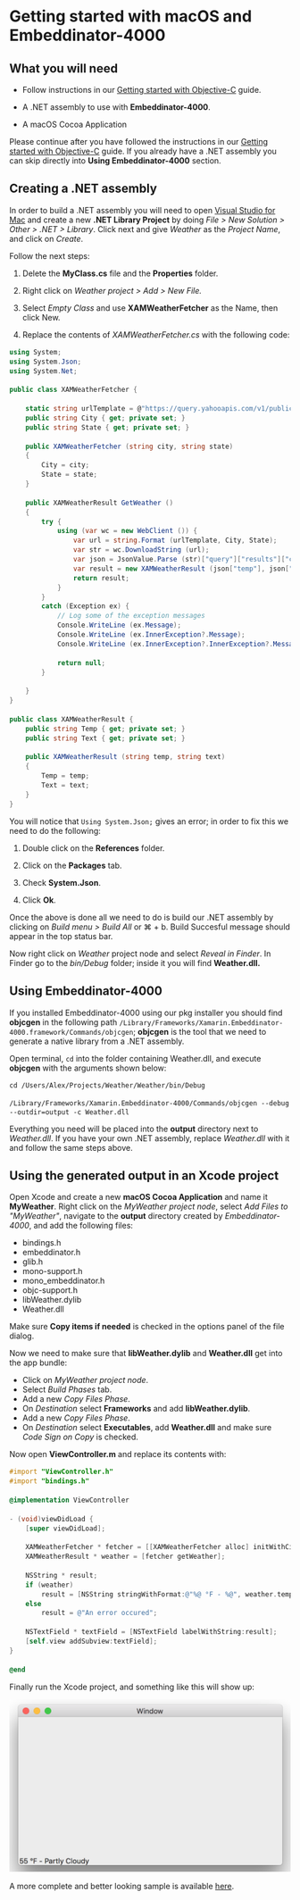 # Getting started with macOS and Embeddinator-4000

## What you will need

* Follow instructions in our [Getting started with Objective-C](getting-started-objective-c.md) guide.

* A .NET assembly to use with **Embeddinator-4000**.

* A macOS Cocoa Application

Please continue after you have followed the instructions in our [Getting started with Objective-C](getting-started-objective-c.md) guide. If you already have a .NET assembly you can skip directly into **Using Embeddinator-4000** section.

## Creating a .NET assembly

In order to build a .NET assembly you will need to open [Visual Studio for Mac](https://www.visualstudio.com/vs/visual-studio-mac/) and create a new **.NET Library Project** by doing *File > New Solution > Other > .NET > Library*. Click next and give *Weather* as the *Project Name*, and click on *Create*.

Follow the next steps:

1. Delete the **MyClass.cs** file and the **Properties** folder.

2. Right click on *Weather project > Add > New File.*

3. Select *Empty Class* and use **XAMWeatherFetcher** as the Name, then click New.

4. Replace the contents of *XAMWeatherFetcher.cs* with the following code:

```csharp
using System;
using System.Json;
using System.Net;

public class XAMWeatherFetcher {

	static string urlTemplate = @"https://query.yahooapis.com/v1/public/yql?q=select%20item.condition%20from%20weather.forecast%20where%20woeid%20in%20(select%20woeid%20from%20geo.places(1)%20where%20text%3D%22{0}%2C%20{1}%22)&format=json&env=store%3A%2F%2Fdatatables.org%2Falltableswithkeys";
	public string City { get; private set; }
	public string State { get; private set; }

	public XAMWeatherFetcher (string city, string state)
	{
		City = city;
		State = state;
	}

	public XAMWeatherResult GetWeather ()
	{
		try {
			using (var wc = new WebClient ()) {
				var url = string.Format (urlTemplate, City, State);
				var str = wc.DownloadString (url);
				var json = JsonValue.Parse (str)["query"]["results"]["channel"]["item"]["condition"];
				var result = new XAMWeatherResult (json["temp"], json["text"]);
				return result;
			}
		}
		catch (Exception ex) {
			// Log some of the exception messages
			Console.WriteLine (ex.Message);
			Console.WriteLine (ex.InnerException?.Message);
			Console.WriteLine (ex.InnerException?.InnerException?.Message);

			return null;
		}

	}
}

public class XAMWeatherResult {
	public string Temp { get; private set; }
	public string Text { get; private set; }

	public XAMWeatherResult (string temp, string text)
	{
		Temp = temp;
		Text = text;
	}
}
```

You will notice that `Using System.Json;` gives an error; in order to fix this we need to do the following:

1. Double click on the **References** folder.

2. Click on the **Packages** tab.

3. Check **System.Json**.

4. Click **Ok**.

Once the above is done all we need to do is build our .NET assembly by clicking on *Build menu > Build All* or ⌘ + b. Build Succesful message should appear in the top status bar.

Now right click on *Weather* project node and select *Reveal in Finder*. In Finder go to the *bin/Debug* folder; inside it you will find **Weather.dll.**

## Using Embeddinator-4000

If you installed Embeddinator-4000 using our pkg installer you should find **objcgen** in the following path `/Library/Frameworks/Xamarin.Embeddinator-4000.framework/Commands/objcgen`; **objcgen** is the tool that we need to generate a native library from a .NET assembly.

Open terminal, `cd` into the folder containing Weather.dll, and execute **objcgen** with the arguments shown below:

```shell
cd /Users/Alex/Projects/Weather/Weather/bin/Debug

/Library/Frameworks/Xamarin.Embeddinator-4000/Commands/objcgen --debug --outdir=output -c Weather.dll
```

Everything you need will be placed into the **output** directory next to *Weather.dll*. If you have your own .NET assembly, replace *Weather.dll* with it and follow the same steps above.

## Using the generated output in an Xcode project

Open Xcode and create a new **macOS Cocoa Application** and name it **MyWeather**. Right click on the *MyWeather project node*, select *Add Files to "MyWeather"*, navigate to the **output** directory created by *Embeddinator-4000*, and add the following files:

* bindings.h
* embeddinator.h
* glib.h
* mono-support.h
* mono_embeddinator.h
* objc-support.h
* libWeather.dylib
* Weather.dll 

Make sure **Copy items if needed** is checked in the options panel of the file dialog.

Now we need to make sure that **libWeather.dylib** and **Weather.dll** get into the app bundle:

* Click on *MyWeather project node*.
* Select *Build Phases* tab.
* Add a new *Copy Files Phase*.
* On *Destination* select **Frameworks** and add **libWeather.dylib**.
* Add a new *Copy Files Phase*.
* On *Destination* select **Executables**, add **Weather.dll** and make sure *Code Sign on Copy* is checked.

Now open **ViewController.m** and replace its contents with:

```objective-c
#import "ViewController.h"
#import "bindings.h"

@implementation ViewController

- (void)viewDidLoad {
	[super viewDidLoad];

	XAMWeatherFetcher * fetcher = [[XAMWeatherFetcher alloc] initWithCity:@"Boston" state:@"MA"];
	XAMWeatherResult * weather = [fetcher getWeather];
	
	NSString * result;
	if (weather)
		result = [NSString stringWithFormat:@"%@ °F - %@", weather.temp, weather.text];
	else
		result = @"An error occured";
	
	NSTextField * textField = [NSTextField labelWithString:result];
	[self.view addSubview:textField];
}

@end
```

Finally run the Xcode project, and something like this will show up:

![MyWeather sample running](weather-from-csharp-macos.png)

A more complete and better looking sample is available [here](https://github.com/mono/Embeddinator-4000/tree/objc/samples/mac/weather).